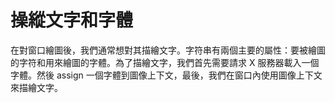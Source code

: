 操縱文字和字體
===

在對窗口繪圖後，我們通常想對其描繪文字。字符串有兩個主要的屬性：要被繪圖的字符和用來繪圖的字體。為了描繪文字，我們首先需要請求 X 服務器載入一個字體。然後 assign 一個字體到圖像上下文，最後，我們在窗口內使用圖像上下文來描繪文字。
